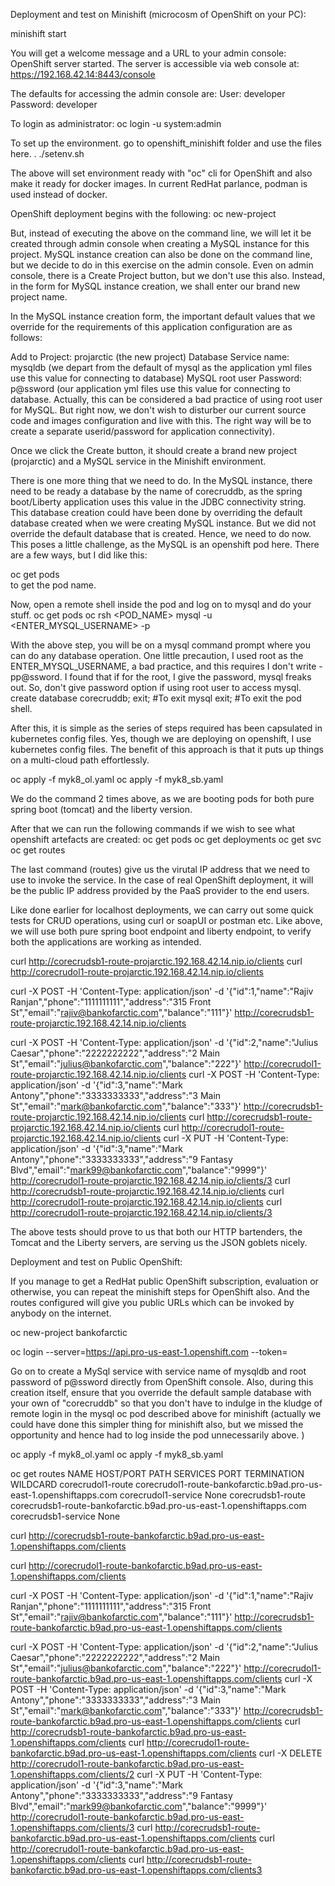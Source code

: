 Deployment and test on Minishift (microcosm of OpenShift on your PC):

minishift start

You will get a welcome message and a URL to your admin console:
OpenShift server started.
The server is accessible via web console at:
    https://192.168.42.14:8443/console

The defaults for accessing the admin console are:
User:     developer
Password: developer

To login as administrator:
oc login -u system:admin

To set up the environment. go to openshift_minishift folder and use the files here.
. ./setenv.sh

The above will set environment ready with "oc" cli for OpenShift and also make it ready for docker images.  In current RedHat parlance,  podman is used instead of docker.

OpenShift deployment begins with the following:
oc new-project <projecName>

But, instead of executing the above on the command line, we will let it be created through admin console when creating a MySQL instance for this project. MySQL instance creation can also be done on the command line, but we decide to do in this exercise on the admin console. Even on admin console, there is a Create Project button, but we don't use this also. Instead, in the form for MySQL instance creation, we shall enter our brand new project name.

In the MySQL instance creation form, the important default values that we override for the requirements of this application configuration are as follows:

Add to Project: projarctic   (the new project)
Database Service name: mysqldb   (we depart from the default of mysql as the application yml files use this value for connecting to database)
MySQL root user Password: p@ssword (our application yml files use this value for connecting to database. Actually, this can be considered a bad practice of using root user for MySQL. But right now, we don't wish to disturber our current source code and images configuration and live with this.
The right way will be to create a separate userid/password for application connectivity).

Once we click the Create button, it should create a brand new project (projarctic) and a MySQL service in the Minishift environment.

There is one more thing that we need to do. In the MySQL instance, there need to be ready a database by the name of corecruddb, as the spring boot/Liberty application uses this value in the JDBC connectivity string. This database creation could have been done by overriding the default database created when we were creating MySQL instance. But we did not override the default database that is created. Hence, we need to do now. This poses a little challenge, as the MySQL is an openshift pod here. There are a few ways, but I did like this:

oc get pods   
to get the pod name.

Now, open a remote shell inside the pod and log on to mysql and do your stuff.
oc  get pods
oc  rsh <POD_NAME>
mysql -u  <ENTER_MYSQL_USERNAME> -p<PASSWORD>

With the above step, you will be on a mysql command prompt where you can do any database operation. One little precaution, I used root as the ENTER_MYSQL_USERNAME, a bad practice, and this requires I don't write -pp@ssword. I found that if for the root, I give the password, mysql freaks out. So, don't give password option if using root user to access mysql.
create database corecruddb;
exit; #To exit mysql
exit; #To exit the pod shell.

After this, it is simple as the series of steps required has been capsulated in kubernetes config files.
Yes, though we are deploying on openshift, I use kubernetes config files. The benefit of this approach is that it puts up things on a multi-cloud path effortlessly.

oc apply -f myk8_ol.yaml
oc apply -f myk8_sb.yaml

We do the command 2 times above, as we are booting pods for both pure spring boot (tomcat) and the liberty version.

After that we can run the following commands if we wish to see what openshift artefacts are created:
oc get pods
oc get deployments
oc get svc
oc get routes

The last command (routes) give us the virutal IP address that we need to use to invoke the service. In the case of real 
OpenShift deployment, it will be the public IP address provided by the PaaS provider to the end users.


Like done earlier for localhost deployments, we can carry out some quick tests for CRUD operations, using curl or soapUI or postman etc.
Like above, we will use both pure spring boot endpoint and liberty endpoint, to verify both the applications are working as intended. 


curl http://corecrudsb1-route-projarctic.192.168.42.14.nip.io/clients
curl http://corecrudol1-route-projarctic.192.168.42.14.nip.io/clients

curl -X POST -H 'Content-Type: application/json' -d '{"id":1,"name":"Rajiv Ranjan","phone":"1111111111","address":"315 Front St","email":"rajiv@bankofarctic.com","balance":"111"}' http://corecrudsb1-route-projarctic.192.168.42.14.nip.io/clients

curl -X POST -H 'Content-Type: application/json' -d '{"id":2,"name":"Julius Caesar","phone":"2222222222","address":"2 Main St","email":"julius@bankofarctic.com","balance":"222"}' http://corecrudol1-route-projarctic.192.168.42.14.nip.io/clients
curl -X POST -H 'Content-Type: application/json' -d '{"id":3,"name":"Mark Antony","phone":"3333333333","address":"3  Main St","email":"mark@bankofarctic.com","balance":"333"}' http://corecrudsb1-route-projarctic.192.168.42.14.nip.io/clients
curl http://corecrudsb1-route-projarctic.192.168.42.14.nip.io/clients
curl http://corecrudol1-route-projarctic.192.168.42.14.nip.io/clients
curl -X PUT -H 'Content-Type: application/json' -d '{"id":3,"name":"Mark Antony","phone":"3333333333","address":"9  Fantasy Blvd","email":"mark99@bankofarctic.com","balance":"9999"}' http://corecrudol1-route-projarctic.192.168.42.14.nip.io/clients/3
curl http://corecrudsb1-route-projarctic.192.168.42.14.nip.io/clients
curl http://corecrudol1-route-projarctic.192.168.42.14.nip.io/clients
curl http://corecrudol1-route-projarctic.192.168.42.14.nip.io/clients/3


The above tests should prove to us that both our HTTP bartenders, the Tomcat and the Liberty servers, are serving us the JSON goblets nicely.



Deployment and test on Public OpenShift:

If you manage to get a RedHat public OpenShift subscription, evaluation or otherwise, you can repeat the minishift steps for OpenShift also. And 
the routes configured will give you public URLs which can be invoked by anybody on the internet. 


oc new-project bankofarctic

oc login --server=https://api.pro-us-east-1.openshift.com --token=<Token that you will copy from your OpenShift Console login page>

Go on to create a MySql service with service name of mysqldb and root password of p@ssword directly from OpenShift console. Also, during 
this creation itself, ensure that you override the default sample database with your own of "corecruddb" so that you don't have to indulge
in the kludge of remote login in the mysql oc pod described above for minishift (actually we could have done this simpler thing for minishift 
also, but we missed the opportunity and hence had to log inside the pod unnecessarily above. )


oc apply -f myk8_ol.yaml
oc apply -f myk8_sb.yaml


oc get routes
NAME                HOST/PORT                                                             PATH   SERVICES              PORT    TERMINATION   WILDCARD
corecrudol1-route   corecrudol1-route-bankofarctic.b9ad.pro-us-east-1.openshiftapps.com          corecrudol1-service   <all>                 None
corecrudsb1-route   corecrudsb1-route-bankofarctic.b9ad.pro-us-east-1.openshiftapps.com          corecrudsb1-service   <all>                 None

curl http://corecrudsb1-route-bankofarctic.b9ad.pro-us-east-1.openshiftapps.com/clients

curl http://corecrudol1-route-bankofarctic.b9ad.pro-us-east-1.openshiftapps.com/clients

curl -X POST -H 'Content-Type: application/json' -d '{"id":1,"name":"Rajiv Ranjan","phone":"1111111111","address":"315 Front St","email":"rajiv@bankofarctic.com","balance":"111"}' http://corecrudsb1-route-bankofarctic.b9ad.pro-us-east-1.openshiftapps.com/clients

curl -X POST -H 'Content-Type: application/json' -d '{"id":2,"name":"Julius Caesar","phone":"2222222222","address":"2 Main St","email":"julius@bankofarctic.com","balance":"222"}' http://corecrudol1-route-bankofarctic.b9ad.pro-us-east-1.openshiftapps.com/clients
curl -X POST -H 'Content-Type: application/json' -d '{"id":3,"name":"Mark Antony","phone":"3333333333","address":"3  Main St","email":"mark@bankofarctic.com","balance":"333"}' http://corecrudsb1-route-bankofarctic.b9ad.pro-us-east-1.openshiftapps.com/clients
curl http://corecrudsb1-route-bankofarctic.b9ad.pro-us-east-1.openshiftapps.com/clients
curl http://corecrudol1-route-bankofarctic.b9ad.pro-us-east-1.openshiftapps.com/clients
curl -X DELETE http://corecrudol1-route-bankofarctic.b9ad.pro-us-east-1.openshiftapps.com/clients/2
curl -X PUT -H 'Content-Type: application/json' -d '{"id":3,"name":"Mark Antony","phone":"3333333333","address":"9  Fantasy Blvd","email":"mark99@bankofarctic.com","balance":"9999"}' http://corecrudol1-route-bankofarctic.b9ad.pro-us-east-1.openshiftapps.com/clients/3
curl http://corecrudsb1-route-bankofarctic.b9ad.pro-us-east-1.openshiftapps.com/clients
curl http://corecrudol1-route-bankofarctic.b9ad.pro-us-east-1.openshiftapps.com/clients
curl http://corecrudsb1-route-bankofarctic.b9ad.pro-us-east-1.openshiftapps.com/clients3


